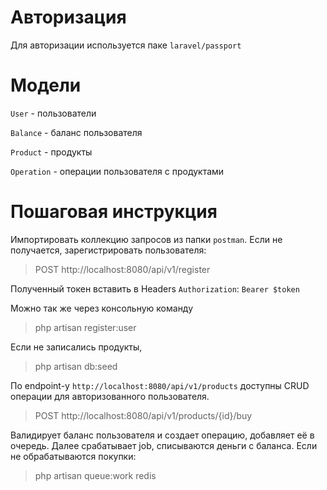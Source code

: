# Авторизация

Для авторизации используется паке `laravel/passport`

# Модели

`User` - пользователи

`Balance` - баланс пользователя

`Product` - продукты

`Operation` - операции пользователя с продуктами

# Пошаговая инструкция

Импортировать коллекцию запросов из папки `postman`.
Если не получается, зарегистрировать пользователя:
>POST http://localhost:8080/api/v1/register

Полученный токен вставить в Headers
`Authorization`: `Bearer $token`

Можно так же через консольную команду
>php artisan register:user

Если не записались продукты, 
>php artisan db:seed

По endpoint-у `http://localhost:8080/api/v1/products` доступны CRUD операции для авторизованного пользователя.

>POST http://localhost:8080/api/v1/products/{id}/buy

Валидирует баланс пользователя и создает операцию, добавляет её в очередь. 
Далее срабатывает job, списываются деньги с баланса.
Если не обрабатываются покупки:

>php artisan queue:work redis
